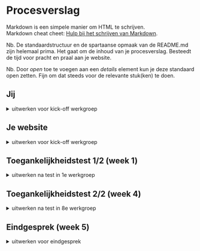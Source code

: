 # Procesverslag
Markdown is een simpele manier om HTML te schrijven.  
Markdown cheat cheet: [Hulp bij het schrijven van Markdown](https://github.com/adam-p/markdown-here/wiki/Markdown-Cheatsheet).

Nb. De standaardstructuur en de spartaanse opmaak van de README.md zijn helemaal prima. Het gaat om de inhoud van je procesverslag. Besteedt de tijd voor pracht en praal aan je website.

Nb. Door *open* toe te voegen aan een *details* element kun je deze standaard open zetten. Fijn om dat steeds voor de relevante stuk(ken) te doen.





## Jij

<details>
  <summary>uitwerken voor kick-off werkgroep</summary>

  ### Auteur:
  Ruby Heiting

  #### Je startniveau:
  Blauw

  #### Je focus:
  Surface plane
 
</details>





## Je website

<details>
  <summary>uitwerken voor kick-off werkgroep</summary>

  ### Je opdracht:
  https://www.patrickcooper.nl/

  Ik heb besloten om mijn vaders website te gebruiken voor mijn verslag, omdat hij deze al geruime tijd heeft en het tijd was voor een update. In het verleden heeft mijn moeder de website gemaakt met behulp van een CMS (Content Management System, zoek naar de naam), en dit werkte redelijk goed voor wat hij nodig had. Het enige probleem was dat de hostingkosten vrij hoog waren en dat de website niet volledig aanpasbaar was. Daarom leek het me een leuk idee om de website zelf na te maken voor deze opdracht.

Bij het bekijken van de bestaande website merkte ik al snel dat bepaalde aspecten niet goed werkten of niet logisch waren. Zo was de navigatie onduidelijk en verwarrend. Ook zag ik dat de knop voor de galerijpagina erg leek op het hamburgermenu en op een vreemde manier gecentreerd stond. Bovendien was er geen duidelijke manier om terug te gaan naar het startscherm, tenzij je de URL aanpaste.

Ik heb uitgebreid met mijn vader gesproken over mogelijke verbeteringen. Na het afronden van deze opdracht ben ik van plan om nog een aantal extra ideeën uit te werken, zoals het toevoegen van meer foto's (aangezien de huidige selectie erg klein en verouderd is) en het uitbreiden van de website met informatie over andere projecten waar hij mee bezig is.


  #### Screenshot(s) van de eerste pagina (small screen): 
  hier de naam van de pagina  
  <img src="readme-images/TS-Home-mobile.png" width="375px" alt="mobiele versie van homescherm">

  #### Screenshot(s) van de tweede pagina (small screen):
  hier de naam van de pagina  
  <img src="readme-images/TS-Gallery-mobile.png" width="375px" alt="mobiele versie van gallery scherm">
 
</details>



## Toegankelijkheidstest 1/2 (week 1)

<details>
  <summary>uitwerken na test in 1e werkgroep</summary>

  ### Bevindingen
  Ik vroeg mijn klasgenoot Ruud om als eerste de originele website te testen met behulp van een screenreader, muis/toetsenbord en kleurfilters om beperkingen na te bootsen. Tijdens het testen heb ik aantekeningen gemaakt van zijn bevindingen. Hier zijn de herformuleringen:

  #### Screenreader
  - De screenreader leest de tekst niet voor en blijft hangen in de header.
- Op de galerijpagina navigeer je verticaal in plaats van horizontaal.
- De linkjes zijn niet duidelijk in hun functie (alleen de navigatie is begrijpelijk).

  Dit kan waarschijnlijk makkelijk opgelost worden door een betere 'semantische' opbouw.

  <img src="readme-images/Ruud-Test-Website.JPG" width="375px" alt="Ruud test de website met een screenreader">

  Algemeen:
  - De navigatie is onduidelijk.
- Er is geen manier om terug te keren naar de homepagina.
- Het icoon voor de galerij is onduidelijk en staat op een vreemde plek.
- Wanneer je op een individuele foto bent, kun je niet direct naar een andere pagina gaan (je moet eerst terug naar de galerij).


  #### Muis en Toetsenbord 
  - Je kunt niet handmatig door de linkjes navigeren (alleen met de screenreader).
- Met de pijltjestoetsen kun je wel door de verschillende foto's bladeren.
- Er zijn geen interessante hover-effecten.
- Er is geen donkere/lichte modus beschikbaar.


  #### Visueel (brillen, contrast, kleurenblind, dark/light). 
  - Bij verminderd contrast is de tekst nog steeds leesbaar, maar het kan moeilijk zijn.
- Verder zijn alle teksten leesbaar (hoewel de foto's er niet meer zo mooi uitzien ;)).

  <img src="readme-images/Website-Test-Kleurbeperking.png" width="375px" alt="Website met emulatie van kleurenblindheid">
  <img src="readme-images/Contrast-Origineel.png" width="375px" alt="Website met verlaging contrast">

</details>



## Toegankelijkheidstest 2/2 (week 4)

<details>
  <summary>uitwerken na test in 8e werkgroep</summary>

  ### Bevindingen

  #### Screenreader
  Tijdens het testen met een screenreader heb ik verschillende verbeteringen kunnen aanbrengen. De tekst op de website wordt nu correct voorgelezen en het navigeren is aanzienlijk verbeterd. Hierdoor is het voor gebruikers met een visuele beperking veel eenvoudiger om de inhoud van de website te verkennen. Bovendien heb ik bij elke foto duidelijke beschrijvingen toegevoegd, zodat zelfs mensen die blind zijn kunnen horen wat er op elke foto te zien is. Dit draagt bij aan een inclusieve ervaring voor alle bezoekers.

  Ik heb hiervoor eigenlijk niet iets bijzonder gedaan. Na je correct en semantisch opbouwen van de website werkte het uit zichzelf.

Algemeen:
De navigatie van de website is vereenvoudigd en duidelijker gemaakt. Ik heb ervoor gezorgd dat gebruikers te allen tijde gemakkelijk terug kunnen naar elke gewenste pagina. Dit zorgt voor een betere gebruikerservaring en voorkomt verwarring bij het navigeren door de website.

Met deze aanpassingen heb ik de toegankelijkheid en gebruiksvriendelijkheid van de website vergroot, waardoor een breder publiek de website kan bezoeken en ervan kan genieten. Het is belangrijk om ervoor te zorgen dat alle gebruikers, ongeacht hun beperkingen, op een toegankelijke manier toegang hebben tot de inhoud en functionaliteit van de website.


  #### Muis en Toetsenbord 
  Tijdens het testen met een muis en toetsenbord heb ik verbeteringen aangebracht om een soepele en intuïtieve gebruikerservaring te garanderen. Het navigeren door de website met de muis en het gebruik van het toetsenbord verloopt nu goed. Gebruikers kunnen gemakkelijk klikken op linkjes en interactieve elementen, waardoor ze moeiteloos door de website kunnen navigeren.

Vergeleken met de originele test zijn er aanzienlijke verbeteringen zichtbaar. Waar voorheen problemen waren met het handmatig navigeren door linkjes, is dat nu opgelost. Gebruikers kunnen nu zelfstandig en zonder obstakels door de website bladeren en de gewenste inhoud ontdekken.


  #### Visueel (brillen, contrast, kleurenblind, dark/light). 
  Ik heb twee belangrijke verbeteringen aangebracht met betrekking tot kleuren: het toevoegen van een dark mode en het verbeteren van het contrast voor gebruikers met kleurenblindheid.

Dark en light mode:
Om de gebruikerservaring te verbeteren en tegemoet te komen aan de voorkeuren van gebruikers, heb ik een dark mode toegevoegd aan de website. Hoewel dark mode standaard is ingesteld, heb ik ook een toggle toegevoegd, zodat gebruikers zelf kunnen kiezen welke modus ze willen gebruiken. Hierdoor kunnen ze de website aanpassen aan hun persoonlijke voorkeuren en omgevingsomstandigheden.

Kleurenblindheid:
Hoewel de kleuren zelf onveranderd zijn gebleven, heb ik door de donkere achtergrond met witte letters het contrast sterk verbeterd. Dit draagt bij aan een betere leesbaarheid voor gebruikers met kleurenblindheid of visuele beperkingen. Het vergroten van het contrast zorgt ervoor dat de tekst duidelijker zichtbaar is en gemakkelijker te onderscheiden is van de achtergrond.

<img src="readme-images/Contrast-Nieuw.png" width="375px" alt="Nieuwe versie website met verlaging contrast">

</details>






## Eindgesprek (week 5)

<details>
  <summary>uitwerken voor eindgesprek</summary>

  ### Je uitkomst - karakteristiek screenshots:
  Ondanks de uitdagingen en obstakels die ik tijdens het proces ben tegengekomen, ben ik trots op de uiteindelijke uitkomst van de website. Door mijn inspanningen en het implementeren van verbeteringen is de website nu veel gebruiksvriendelijker en beter toegankelijk geworden. De responsiviteit van de website is verbeterd, waardoor deze nu op verschillende apparaten en schermformaten goed wordt weergegeven.

Daarnaast ben ik erin geslaagd om de foto's op de galerij- en homepagina correct te linken naar de individuele foto's. Dit zorgt voor een soepele navigatie en een betere gebruikerservaring voor de bezoekers van de website. Door deze aanpassingen is de website nu veel effectiever in het overbrengen van de inhoud en het tonen van de fotoreportages aan het publiek.

Ik vind het ook erg leuk om deze zomer verder te gaan en de website verder uit te breiden met alle andere projecten waar mijn vader mee bezig is.



  ### Dit ging goed/Heb ik geleerd: 
  Ondanks een aantal tegenslagen heb ik tijdens het bouwen van de website veel geleerd. Ik heb me vooral gericht op het gebruik van "display: grid", en dit heeft me enorm geholpen. Ik begrijp nu echt de meerwaarde ervan en hoe goed het werkt voor het creëren van een flexibele layout. Ik zal dit zeker in de toekomst opnieuw gebruiken en verder verkennen. Daarnaast ben ik ook erg blij met de kleine extratjes die ik toegevoegd aan bijvoorbeeld de gallerij waar een hover op zit zodat je die foto goed ziet en de rest wat minder. Hij wordt in het "spotlicht" gezet.

  <img src="readme-images/Gallery.png" width="375px" alt="Foto gallerij">
  <img src="readme-images/Gallery-Highlight.png" width="375px" alt="Foto gallerij">


  Ook heb ik het homescherm volledig opnieuw moeten opbouwen. Dit was origineel 1 foto die in het scherm geplaatst was. Ik wilde graag gebruikers de mogelijkheid geven om meteen naar één van die fotos te kunnne. Dus moest het stuk voor stuk gepositioneerd worden. Dit heb ik met position absolute gedaan met een box waar ze allemaal netjes inblijven. Vervolgens heb ik ook nog een mobiele versie gemaakt. Hiervoor moest ik helemaal opnieuw beginnen en een nieuwe layout bedenken.

  <img src="readme-images/Homescherm-Desktop.png" width="375px" alt="Homescherm op desktop">
  <img src="readme-images/Homescherm-Mobiel.png" width="375px" alt="Homescherm op mobiel">

  ### Dit was lastig/Is niet gelukt:
  Tijdens het proces van het maken van de website ben ik tegen verschillende uitdagingen aangelopen. Bijna elke pagina moest ik meerdere keren opnieuw beginnen omdat de responsiviteit niet goed werkte. Ook heb ik veel moeite gehad met het linken van de foto's op de galerij- en homepagina naar de individuele foto's. Deze obstakels hebben me de nodige tijd en moeite gekost.

</details>




